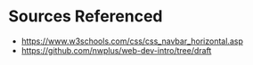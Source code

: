 # Sources Referenced

- https://www.w3schools.com/css/css_navbar_horizontal.asp
- https://github.com/nwplus/web-dev-intro/tree/draft
